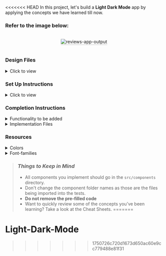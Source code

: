 <<<<<<< HEAD
In this project, let's build a **Light Dark Mode** app by applying the concepts we have learned till now.

### Refer to the image below:

<br/>
<div style="text-align: center;">
<img src="https://assets.ccbp.in/frontend/content/react-js/light-dark-mode-output.gif" alt="reviews-app-output" style="max-width:80%;box-shadow:0 2.8px 2.2px rgba(0, 0, 0, 0.12)">
</div>
<br/>

### Design Files

<details>
<summary>Click to view</summary>

- [Extra Small (Size < 576px), Small (Size >= 576px)](https://assets.ccbp.in/frontend/content/react-js/light-dark-mode-sm-output.png)
- [Medium (Size >= 768px), Large (Size >= 992px) and Extra Large (Size >= 1200px)](https://assets.ccbp.in/frontend/content/react-js/light-dark-mode-lg-output.png)

</details>

### Set Up Instructions

<details>
<summary>Click to view</summary>

- Download dependencies by running `npm install`
- Start up the app using `npm start`
</details>

### Completion Instructions

<details>
<summary>Functionality to be added</summary>
<br/>

The app must have the following functionalities

- When the app is opened, the UI should be displayed in Dark mode
- When the app is in Dark mode and the **Light Mode** button is clicked
  - The UI should be displayed in Light mode
  - The text content in the button should be changed to **Dark Mode**
- When the app is in Light mode and the **Dark Mode** button is clicked
  - The UI should be displayed in Dark mode
  - The text content in the button should be changed to **Light Mode**

</details>

<details>
<summary>Implementation Files</summary>
<br/>

Use these files to complete the implementation:

- `src/components/LightDarkMode/index.js`
- `src/components/LightDarkMode/index.css`
</details>

### Resources

<details>
<summary>Colors</summary>

<br/>

<div style="background-color: #000000 ; width: 150px; padding: 10px; color: white">Hex: #000000</div>
<div style="background-color: #ffffff ; width: 150px; padding: 10px; color: black">Hex: #ffffff</div>

</details>

<details>
<summary>Font-families</summary>

- Roboto

</details>

> ### _Things to Keep in Mind_
>
> - All components you implement should go in the `src/components` directory.
> - Don't change the component folder names as those are the files being imported into the tests.
> - **Do not remove the pre-filled code**
> - Want to quickly review some of the concepts you’ve been learning? Take a look at the Cheat Sheets.
=======
# Light-Dark-Mode
>>>>>>> 1750726c720d1673d650ac60e9cc779488e81f31

